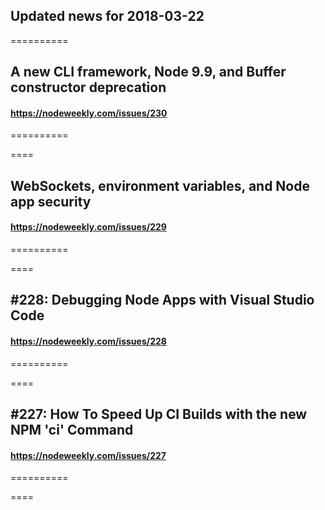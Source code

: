 ## Updated news for 2018-03-22 

==========
## A new CLI framework, Node 9.9, and Buffer constructor deprecation
#### https://nodeweekly.com/issues/230

==========

====
## WebSockets, environment variables, and Node app security
#### https://nodeweekly.com/issues/229

==========

====
## #228: Debugging Node Apps with Visual Studio Code
#### https://nodeweekly.com/issues/228

==========

====
## #227: How To Speed Up CI Builds with the new NPM 'ci' Command
#### https://nodeweekly.com/issues/227

==========

====
